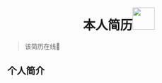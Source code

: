 <div style="text-align: center;">
  <h1>本人简历<img src="https://percheung.github.io/blogImg/java.png" width="50px" alt="" /></h1>
</div>

> 该简历在线🔗

## 个人简介


